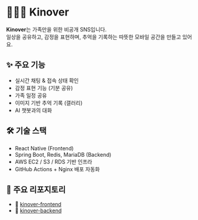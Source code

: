 # 👨‍👩‍👧 Kinover

**Kinover**는 가족만을 위한 비공개 SNS입니다.  
일상을 공유하고, 감정을 표현하며, 추억을 기록하는 따뜻한 모바일 공간을 만들고 있어요.

## ✨ 주요 기능
- 실시간 채팅 & 접속 상태 확인
- 감정 표현 기능 (기분 공유)
- 가족 일정 공유
- 이미지 기반 추억 기록 (갤러리)
- AI 챗봇과의 대화

## 🛠️ 기술 스택
- React Native (Frontend)
- Spring Boot, Redis, MariaDB (Backend)
- AWS EC2 / S3 / RDS 기반 인프라
- GitHub Actions + Nginx 배포 자동화

## 📌 주요 리포지토리
- 🔗 [kinover-frontend](https://github.com/Kinover/kinover-frontend)
- 🔗 [kinover-backend](https://github.com/Kinover/kinover-backend)
